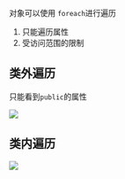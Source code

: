 

对象可以使用 `foreach`进行遍历

1. 只能遍历属性
2. 受访问范围的限制

## 类外遍历

只能看到`public`的属性

![](https://youpaiyun.zongqilive.cn/image/006tKfTcly1fhtvfd0o1zj30ts0b2wfb.jpg)

## 类内遍历

![](https://youpaiyun.zongqilive.cn/image/006tKfTcly1fhtvhdc34zj310a0fkab5.jpg)

